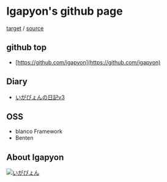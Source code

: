 # Igapyon's github page

[target](https://igapyon.github.io/) 
/ [source](https://github.com/igapyon/igapyon.github.io)

## github top

* [https://github.com/igapyon](https://github.com/igapyon)

## Diary

* [いがぴょんの日記v3](https://igapyon.github.io/diary/)

## OSS

* blanco Framework
* Benten

## About Igapyon

[![いがぴょん](https://igapyon.github.io/diary/images/iga200306.jpg)](https://igapyon.github.io/diary/memo/memoigapyon.html)

